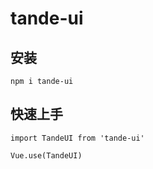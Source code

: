 # tande-ui

## 安装
```
npm i tande-ui
```

## 快速上手
```
import TandeUI from 'tande-ui'

Vue.use(TandeUI)
```
